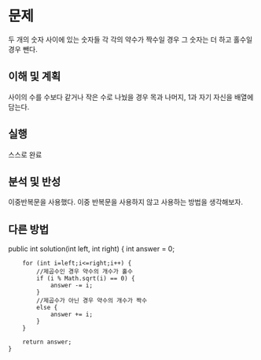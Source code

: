 # 문제
두 개의 숫자 사이에 있는 숫자들 각 각의 약수가 짝수일 경우 그 숫자는 더 하고 홀수일 경우 뺀다.

## 이해 및 계획
사이의 수를 수보다 같거나 작은 수로 나눴을 경우 목과 나머지, 1과 자기 자신을 배열에 담는다.

## 실행
스스로 완료
## 분석 및 반성
이중반복문을 사용했다. 이중 반복문을 사용하지 않고 사용하는 방법을 생각해보자.

## 다른 방법
  public int solution(int left, int right) {
        int answer = 0;

        for (int i=left;i<=right;i++) {
            //제곱수인 경우 약수의 개수가 홀수
            if (i % Math.sqrt(i) == 0) {
                answer -= i;
            }
            //제곱수가 아닌 경우 약수의 개수가 짝수
            else {
                answer += i;
            }
        }

        return answer;
    }
